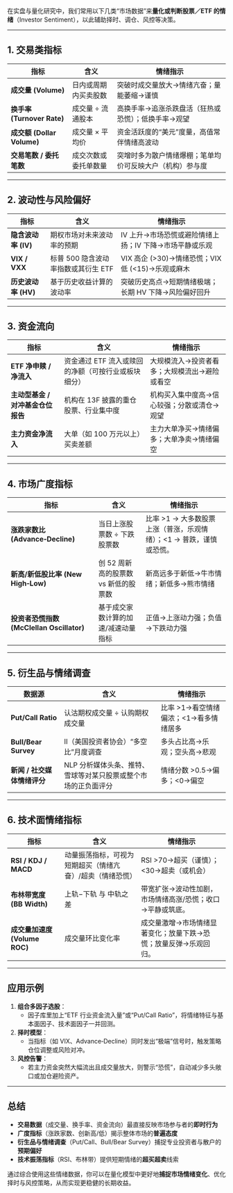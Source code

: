在实盘与量化研究中，我们常用以下几类“市场数据”来**量化或判断股票／ETF 的情绪**（Investor Sentiment），以此辅助择时、调仓、风控等决策。

------

## 1. 交易类指标

| 指标                       | 含义                 | 情绪指示                                                 |
| -------------------------- | -------------------- | -------------------------------------------------------- |
| **成交量 (Volume)**        | 日内或周期内买卖股数 | 突破时成交量放大→情绪亢奋；量能萎缩→谨慎                 |
| **换手率 (Turnover Rate)** | 成交量 ÷ 流通股本    | 高换手率→追涨杀跌盘活（狂热或恐慌）；低换手率→观望       |
| **成交额 (Dollar Volume)** | 成交量 × 平均价      | 资金活跃度的“美元”度量，高值常伴情绪高波动               |
| **交易笔数 / 委托笔数**    | 成交次数或委托单数量 | 突增时多为散户情绪爆棚；笔单均价可反映大户（机构）参与度 |

------

## 2. 波动性与风险偏好

| 指标                | 含义                                | 情绪指示                                               |
| ------------------- | ----------------------------------- | ------------------------------------------------------ |
| **隐含波动率 (IV)** | 期权市场对未来波动率的预期          | IV 上升→市场恐慌或避险情绪上扬；IV 下降→市场平静或乐观 |
| **VIX / VXX**       | 标普 500 隐含波动率指数或其衍生 ETF | VIX 高企 (>30)→情绪恐慌；VIX 低 (<15)→乐观或麻木       |
| **历史波动率 (HV)** | 基于历史收益计算的波动率            | 突破历史高点→短期情绪极端；长期 HV 下降→风险偏好回升   |

------

## 3. 资金流向

| 指标                              | 含义                                                | 情绪指示                                     |
| --------------------------------- | --------------------------------------------------- | -------------------------------------------- |
| **ETF 净申赎 / 净流入**           | 资金通过 ETF 流入或赎回的净额（可按行业或板块细分） | 大规模流入→投资者看多；大规模流出→避险或看空 |
| **主动型基金 / 对冲基金仓位报告** | 机构在 13F 披露的重仓股票、行业集中度               | 机构买入集中度高→信心较强；分散或清仓→观望   |
| **主力资金净流入**                | 大单（如 100 万元以上）买卖差额                     | 主力大单净买→情绪偏多；大单净卖→情绪偏空     |

------

## 4. 市场广度指标

| 指标                                      | 含义                                 | 情绪指示                                                     |
| ----------------------------------------- | ------------------------------------ | ------------------------------------------------------------ |
| **涨跌家数比 (Advance‑Decline)**          | 当日上涨股票数 ÷ 下跌股票数          | 比率 >1 → 大多数股票上涨（普涨，乐观情绪）；<1 → 普跌，谨慎或恐慌。 |
| **新高/新低股比率 (New High‑Low)**        | 创 52 周新高的股票数 vs 新低的股票数 | 新高远多于新低→牛市情绪；新低多→熊市情绪                     |
| **投资者恐慌指数 (McClellan Oscillator)** | 基于成交家数计算的加速/减速动量指标  | 正值→上涨动力强；负值→下跌动力强                             |

------

## 5. 衍生品与情绪调查

| 数据源                      | 含义                                                         | 情绪指示                              |
| --------------------------- | ------------------------------------------------------------ | ------------------------------------- |
| **Put/Call Ratio**          | 认沽期权成交量 ÷ 认购期权成交量                              | 比率 >1→看空情绪偏浓；<1→看多情绪居多 |
| **Bull/Bear Survey**        | II（美国投资者协会）“多空比”月度调查                         | 多头占比高→乐观；空头高→悲观          |
| **新闻 / 社交媒体情绪评分** | NLP 分析媒体头条、推特、雪球等对某只股票或整个市场的正负面评分 | 情绪分数 >0.5→偏多；<0→偏空           |

------

## 6. 技术面情绪指标

| 指标                          | 含义                                                      | 情绪指示                                                     |
| ----------------------------- | --------------------------------------------------------- | ------------------------------------------------------------ |
| **RSI / KDJ / MACD**          | 动量振荡指标，可视为短期超买（情绪亢奋）/超卖（情绪恐慌） | RSI >70→超买（谨慎）；<30→超卖（或机会）                     |
| **布林带宽度 (BB Width)**     | 上轨−下轨 与 中轨之差                                     | 带宽扩张→波动性加剧，市场情绪高涨/恐慌；收口→平静或筑底。    |
| **成交量加速度 (Volume ROC)** | 成交量环比变化率                                          | 成交量激增→市场情绪显著变化；放量下跌→恐慌；放量反弹→乐观回归。 |

------

## 应用示例

1. **组合多因子选股**：
   - 因子库里加上“ETF 行业资金流入量”或“Put/Call Ratio”，将情绪特征与基本面因子、技术面因子一并回测。
2. **择时模型**：
   - 当指标（如 VIX、Advance‑Decline）同时发出“极端”信号时，触发策略仓位调整或风险对冲。
3. **风控告警**：
   - 若主力资金突然大幅流出且成交量放大，则警示“恐慌”，自动减少多头敞口或加仓避险资产。

------

## 总结

- **交易数据**（成交量、换手率、资金流向）最直接反映市场参与者的**即时行为**
- **广度指标**（涨跌家数、创新高/低）揭示整体市场的**普遍态度**
- **衍生品与情绪调查**（Put/Call、Bull/Bear Survey）捕捉专业投资者与散户的**预期偏好**
- **技术振荡指标**（RSI、布林带）提供短期情绪的**超买超卖**线索

通过综合使用这些情绪数据，你可以在量化模型中更好地**捕捉市场情绪变化**、优化择时与风控策略，从而实现更稳健的长期收益。